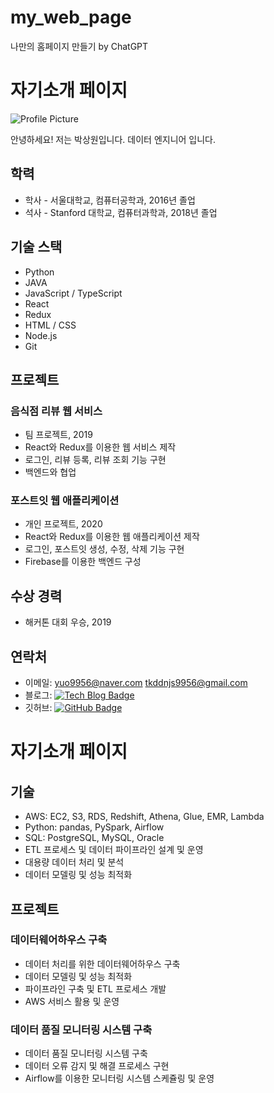 # my_web_page
나만의 홈페이지 만들기 by ChatGPT
 
 # 자기소개 페이지

![Profile Picture](image.png)

안녕하세요! 저는 박상원입니다. 데이터 엔지니어 입니다.

## 학력

- 학사 - 서울대학교, 컴퓨터공학과, 2016년 졸업
- 석사 - Stanford 대학교, 컴퓨터과학과, 2018년 졸업

## 기술 스택

- Python
- JAVA
- JavaScript / TypeScript
- React
- Redux
- HTML / CSS
- Node.js
- Git

## 프로젝트

### 음식점 리뷰 웹 서비스

- 팀 프로젝트, 2019
- React와 Redux를 이용한 웹 서비스 제작
- 로그인, 리뷰 등록, 리뷰 조회 기능 구현
- 백엔드와 협업

### 포스트잇 웹 애플리케이션

- 개인 프로젝트, 2020
- React와 Redux를 이용한 웹 애플리케이션 제작
- 로그인, 포스트잇 생성, 수정, 삭제 기능 구현
- Firebase를 이용한 백엔드 구성

## 수상 경력

- 해커톤 대회 우승, 2019

## 연락처

- 이메일: yuo9956@naver.com 
         tkddnjs9956@gmail.com
- 블로그: [![Tech Blog Badge](https://img.shields.io/badge/-Tech%20Blog-black?style=flat-square&logo=github&logoColor=white&link=https://github.com/honggildong)](https://github.com/honggildong)
- 깃허브: [![GitHub Badge](https://img.shields.io/badge/-GitHub-black?style=flat-square&logo=github&logoColor=white&link=https://github.com/honggildong)](https://github.com/sangwonsszz)
# 자기소개 페이지

## 기술

- AWS: EC2, S3, RDS, Redshift, Athena, Glue, EMR, Lambda
- Python: pandas, PySpark, Airflow
- SQL: PostgreSQL, MySQL, Oracle
- ETL 프로세스 및 데이터 파이프라인 설계 및 운영
- 대용량 데이터 처리 및 분석
- 데이터 모델링 및 성능 최적화

## 프로젝트

### 데이터웨어하우스 구축

- 데이터 처리를 위한 데이터웨어하우스 구축
- 데이터 모델링 및 성능 최적화
- 파이프라인 구축 및 ETL 프로세스 개발
- AWS 서비스 활용 및 운영

### 데이터 품질 모니터링 시스템 구축

- 데이터 품질 모니터링 시스템 구축
- 데이터 오류 감지 및 해결 프로세스 구현
- Airflow를 이용한 모니터링 시스템 스케쥴링 및 운영
